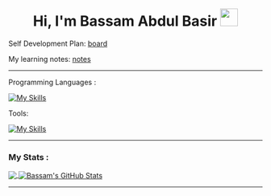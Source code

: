 <h1 align="center"><b>Hi, I'm Bassam Abdul Basir </b><img src="https://media.giphy.com/media/hvRJCLFzcasrR4ia7z/giphy.gif" width="35"></h1>

Self Development Plan: [board](https://trello.com/b/69o59Vmd/bassams-self-development)

My learning notes: [notes](https://bashangbasir.notion.site/bashangbasir/Software-Testing-and-Development-04b3c730235b4531b0dccdba9cdaaf81)

---

Programming Languages : 

[![My Skills](https://skillicons.dev/icons?i=java,python,js,html,css)](https://skillicons.dev)

Tools: 

[![My Skills](https://skillicons.dev/icons?i=selenium,postman,vscode,idea,github,gitlab)](https://skillicons.dev)

---
###  My Stats :

<a href="https://github.com/bashangbasir/bashangbasir">
  <img align="center" src="https://github-readme-stats.vercel.app/api/top-langs/?username=bashangbasir&title_color=ffffff&text_color=c9cacc&icon_color=2bbc8a&bg_color=1d1f21&langs_count=3" />
</a>
<a href="https://github.com/bashangbasir/bashangbasir">
  <img align="center" src="https://github-readme-stats.vercel.app/api?username=bashangbasir&show_icons=true&line_height=27&count_private=true&title_color=ffffff&text_color=c9cacc&icon_color=2bbc8a&bg_color=1d1f21" alt="Bassam's GitHub Stats" />
</a>

---
